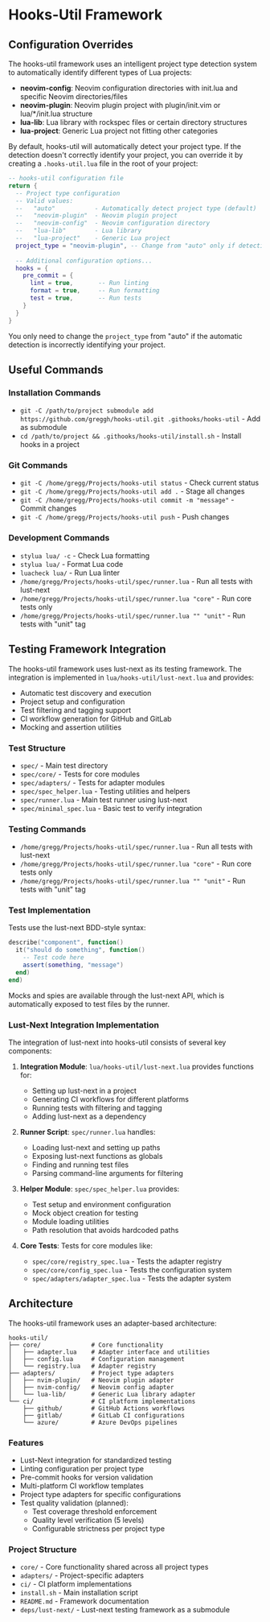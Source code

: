# Hooks-Util Framework

## Configuration Overrides

The hooks-util framework uses an intelligent project type detection system to automatically identify different types of Lua projects:

- **neovim-config**: Neovim configuration directories with init.lua and specific Neovim directories/files
- **neovim-plugin**: Neovim plugin project with plugin/init.vim or lua/*/init.lua structure
- **lua-lib**: Lua library with rockspec files or certain directory structures
- **lua-project**: Generic Lua project not fitting other categories

By default, hooks-util will automatically detect your project type. If the detection doesn't correctly identify your project, you can override it by creating a `.hooks-util.lua` file in the root of your project:

```lua
-- hooks-util configuration file
return {
  -- Project type configuration
  -- Valid values:
  --   "auto"           - Automatically detect project type (default)
  --   "neovim-plugin"  - Neovim plugin project
  --   "neovim-config"  - Neovim configuration directory
  --   "lua-lib"        - Lua library
  --   "lua-project"    - Generic Lua project
  project_type = "neovim-plugin", -- Change from "auto" only if detection is incorrect
  
  -- Additional configuration options...
  hooks = {
    pre_commit = {
      lint = true,       -- Run linting
      format = true,     -- Run formatting
      test = true,       -- Run tests
    }
  }
}
```

You only need to change the `project_type` from "auto" if the automatic detection is incorrectly identifying your project.

## Useful Commands

### Installation Commands
- `git -C /path/to/project submodule add https://github.com/greggh/hooks-util.git .githooks/hooks-util` - Add as submodule
- `cd /path/to/project && .githooks/hooks-util/install.sh` - Install hooks in a project

### Git Commands
- `git -C /home/gregg/Projects/hooks-util status` - Check current status
- `git -C /home/gregg/Projects/hooks-util add .` - Stage all changes
- `git -C /home/gregg/Projects/hooks-util commit -m "message"` - Commit changes
- `git -C /home/gregg/Projects/hooks-util push` - Push changes

### Development Commands
- `stylua lua/ -c` - Check Lua formatting
- `stylua lua/` - Format Lua code
- `luacheck lua/` - Run Lua linter
- `/home/gregg/Projects/hooks-util/spec/runner.lua` - Run all tests with lust-next
- `/home/gregg/Projects/hooks-util/spec/runner.lua "core"` - Run core tests only
- `/home/gregg/Projects/hooks-util/spec/runner.lua "" "unit"` - Run tests with "unit" tag

## Testing Framework Integration

The hooks-util framework uses lust-next as its testing framework. The integration is implemented in `lua/hooks-util/lust-next.lua` and provides:

- Automatic test discovery and execution
- Project setup and configuration
- Test filtering and tagging support
- CI workflow generation for GitHub and GitLab
- Mocking and assertion utilities

### Test Structure
- `spec/` - Main test directory
- `spec/core/` - Tests for core modules
- `spec/adapters/` - Tests for adapter modules  
- `spec/spec_helper.lua` - Testing utilities and helpers
- `spec/runner.lua` - Main test runner using lust-next
- `spec/minimal_spec.lua` - Basic test to verify integration

### Testing Commands
- `/home/gregg/Projects/hooks-util/spec/runner.lua` - Run all tests with lust-next
- `/home/gregg/Projects/hooks-util/spec/runner.lua "core"` - Run core tests only
- `/home/gregg/Projects/hooks-util/spec/runner.lua "" "unit"` - Run tests with "unit" tag

### Test Implementation
Tests use the lust-next BDD-style syntax:
```lua
describe("component", function()
  it("should do something", function()
    -- Test code here
    assert(something, "message")
  end)
end)
```

Mocks and spies are available through the lust-next API, which is automatically exposed to test files by the runner.

### Lust-Next Integration Implementation
The integration of lust-next into hooks-util consists of several key components:

1. **Integration Module**: `lua/hooks-util/lust-next.lua` provides functions for:
   - Setting up lust-next in a project
   - Generating CI workflows for different platforms
   - Running tests with filtering and tagging
   - Adding lust-next as a dependency

2. **Runner Script**: `spec/runner.lua` handles:
   - Loading lust-next and setting up paths
   - Exposing lust-next functions as globals
   - Finding and running test files
   - Parsing command-line arguments for filtering

3. **Helper Module**: `spec/spec_helper.lua` provides:
   - Test setup and environment configuration
   - Mock object creation for testing
   - Module loading utilities
   - Path resolution that avoids hardcoded paths

4. **Core Tests**: Tests for core modules like:
   - `spec/core/registry_spec.lua` - Tests the adapter registry
   - `spec/core/config_spec.lua` - Tests the configuration system
   - `spec/adapters/adapter_spec.lua` - Tests the adapter system

## Architecture

The hooks-util framework uses an adapter-based architecture:

```
hooks-util/
├── core/              # Core functionality
│   ├── adapter.lua    # Adapter interface and utilities
│   ├── config.lua     # Configuration management
│   └── registry.lua   # Adapter registry
├── adapters/          # Project type adapters
│   ├── nvim-plugin/   # Neovim plugin adapter
│   ├── nvim-config/   # Neovim config adapter
│   └── lua-lib/       # Generic Lua library adapter
└── ci/                # CI platform implementations
    ├── github/        # GitHub Actions workflows
    ├── gitlab/        # GitLab CI configurations
    └── azure/         # Azure DevOps pipelines
```

### Features
- Lust-Next integration for standardized testing
- Linting configuration per project type
- Pre-commit hooks for version validation
- Multi-platform CI workflow templates
- Project type adapters for specific configurations
- Test quality validation (planned):
  - Test coverage threshold enforcement
  - Quality level verification (5 levels)
  - Configurable strictness per project type

### Project Structure
- `core/` - Core functionality shared across all project types
- `adapters/` - Project-specific adapters
- `ci/` - CI platform implementations
- `install.sh` - Main installation script
- `README.md` - Framework documentation
- `deps/lust-next/` - Lust-next testing framework as a submodule